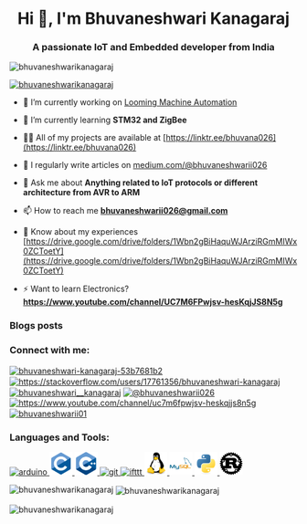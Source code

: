 <h1 align="center">Hi 👋, I'm Bhuvaneshwari Kanagaraj</h1>
<h3 align="center">A passionate IoT and Embedded developer from India</h3>

<p align="left"> <img src="https://komarev.com/ghpvc/?username=bhuvaneshwarikanagaraj&label=Profile%20views&color=0e75b6&style=flat" alt="bhuvaneshwarikanagaraj" /> </p>

<p align="left"> <a href="https://github.com/ryo-ma/github-profile-trophy"><img src="https://github-profile-trophy.vercel.app/?username=bhuvaneshwarikanagaraj" alt="bhuvaneshwarikanagaraj" /></a> </p>

- 🔭 I’m currently working on [Looming Machine Automation](https://github.com/bhuvaneshwarikanagaraj/LoomingMachine_Automation)

- 🌱 I’m currently learning **STM32 and ZigBee**

- 👨‍💻 All of my projects are available at [https://linktr.ee/bhuvana026](https://linktr.ee/bhuvana026)

- 📝 I regularly write articles on [medium.com/@bhuvaneshwarii026](medium.com/@bhuvaneshwarii026)

- 💬 Ask me about **Anything related to IoT protocols or different architecture from AVR to ARM**

- 📫 How to reach me **bhuvaneshwarii026@gmail.com**

- 📄 Know about my experiences [https://drive.google.com/drive/folders/1Wbn2gBiHaquWJArziRGmMIWx0ZCToetY](https://drive.google.com/drive/folders/1Wbn2gBiHaquWJArziRGmMIWx0ZCToetY)

- ⚡ Want to learn Electronics? **https://www.youtube.com/channel/UC7M6FPwjsv-hesKqjJS8N5g**

### Blogs posts
<!-- BLOG-POST-LIST:START -->
<!-- BLOG-POST-LIST:END -->

<h3 align="left">Connect with me:</h3>
<p align="left">
<a href="https://linkedin.com/in/bhuvaneshwari-kanagaraj-53b7681b2" target="blank"><img align="center" src="https://raw.githubusercontent.com/rahuldkjain/github-profile-readme-generator/master/src/images/icons/Social/linked-in-alt.svg" alt="bhuvaneshwari-kanagaraj-53b7681b2" height="30" width="40" /></a>
<a href="https://stackoverflow.com/users/https://stackoverflow.com/users/17761356/bhuvaneshwari-kanagaraj" target="blank"><img align="center" src="https://raw.githubusercontent.com/rahuldkjain/github-profile-readme-generator/master/src/images/icons/Social/stack-overflow.svg" alt="https://stackoverflow.com/users/17761356/bhuvaneshwari-kanagaraj" height="30" width="40" /></a>
<a href="https://instagram.com/bhuvaneshwari__kanagaraj" target="blank"><img align="center" src="https://raw.githubusercontent.com/rahuldkjain/github-profile-readme-generator/master/src/images/icons/Social/instagram.svg" alt="bhuvaneshwari__kanagaraj" height="30" width="40" /></a>
<a href="https://medium.com/@bhuvaneshwarii026" target="blank"><img align="center" src="https://raw.githubusercontent.com/rahuldkjain/github-profile-readme-generator/master/src/images/icons/Social/medium.svg" alt="@bhuvaneshwarii026" height="30" width="40" /></a>
<a href="https://www.youtube.com/c/https://www.youtube.com/channel/uc7m6fpwjsv-heskqjjs8n5g" target="blank"><img align="center" src="https://raw.githubusercontent.com/rahuldkjain/github-profile-readme-generator/master/src/images/icons/Social/youtube.svg" alt="https://www.youtube.com/channel/uc7m6fpwjsv-heskqjjs8n5g" height="30" width="40" /></a>
<a href="https://www.hackerrank.com/bhuvaneshwarii01" target="blank"><img align="center" src="https://raw.githubusercontent.com/rahuldkjain/github-profile-readme-generator/master/src/images/icons/Social/hackerrank.svg" alt="bhuvaneshwarii01" height="30" width="40" /></a>
</p>

<h3 align="left">Languages and Tools:</h3>
<p align="left"> <a href="https://www.arduino.cc/" target="_blank" rel="noreferrer"> <img src="https://cdn.worldvectorlogo.com/logos/arduino-1.svg" alt="arduino" width="40" height="40"/> </a> <a href="https://www.cprogramming.com/" target="_blank" rel="noreferrer"> <img src="https://raw.githubusercontent.com/devicons/devicon/master/icons/c/c-original.svg" alt="c" width="40" height="40"/> </a> <a href="https://www.w3schools.com/cpp/" target="_blank" rel="noreferrer"> <img src="https://raw.githubusercontent.com/devicons/devicon/master/icons/cplusplus/cplusplus-original.svg" alt="cplusplus" width="40" height="40"/> </a> <a href="https://git-scm.com/" target="_blank" rel="noreferrer"> <img src="https://www.vectorlogo.zone/logos/git-scm/git-scm-icon.svg" alt="git" width="40" height="40"/> </a> <a href="https://ifttt.com/" target="_blank" rel="noreferrer"> <img src="https://www.vectorlogo.zone/logos/ifttt/ifttt-ar21.svg" alt="ifttt" width="40" height="40"/> </a> <a href="https://www.linux.org/" target="_blank" rel="noreferrer"> <img src="https://raw.githubusercontent.com/devicons/devicon/master/icons/linux/linux-original.svg" alt="linux" width="40" height="40"/> </a> <a href="https://www.mysql.com/" target="_blank" rel="noreferrer"> <img src="https://raw.githubusercontent.com/devicons/devicon/master/icons/mysql/mysql-original-wordmark.svg" alt="mysql" width="40" height="40"/> </a> <a href="https://www.python.org" target="_blank" rel="noreferrer"> <img src="https://raw.githubusercontent.com/devicons/devicon/master/icons/python/python-original.svg" alt="python" width="40" height="40"/> </a> <a href="https://www.rust-lang.org" target="_blank" rel="noreferrer"> <img src="https://raw.githubusercontent.com/devicons/devicon/master/icons/rust/rust-plain.svg" alt="rust" width="40" height="40"/> </a> </p>

<p><img align="left" src="https://github-readme-stats.vercel.app/api/top-langs?username=bhuvaneshwarikanagaraj&show_icons=true&locale=en&layout=compact" alt="bhuvaneshwarikanagaraj" /></p>

<p>&nbsp;<img align="center" src="https://github-readme-stats.vercel.app/api?username=bhuvaneshwarikanagaraj&show_icons=true&locale=en" alt="bhuvaneshwarikanagaraj" /></p>

<p><img align="center" src="https://github-readme-streak-stats.herokuapp.com/?user=bhuvaneshwarikanagaraj&" alt="bhuvaneshwarikanagaraj" /></p>

